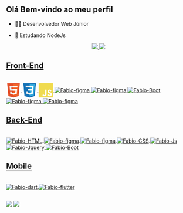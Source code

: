  ## Olá Bem-vindo ao meu perfil

  - 👨‍💻 Desenvolvedor Web Júnior 

  - 🎈 Estudando NodeJs
<div align="center">
  <a href="https://github.com/fabio-sudo-apt">
  <img height="170em" src="https://github-readme-stats.vercel.app/api?username=fabio-sudo-apt&show_icons=true&theme=dark&include_all_commits=true&count_private=true"/>
  <img height="170em" src="https://github-readme-stats.vercel.app/api/top-langs/?username=fabio-sudo-apt&layout=compact&lshow_icons=true&theme=dark"/>
</div>
  
## Front-End
<div style="display: inline_block"><br>
  <img align="center" alt="Fabio-HTML" height="40" width="40" src="https://raw.githubusercontent.com/devicons/devicon/master/icons/html5/html5-original.svg">
 
  <img align="center" alt="Fabio-CSS" height="40" width="40" src="https://raw.githubusercontent.com/devicons/devicon/master/icons/css3/css3-original.svg">
 
  <img align="center" alt="Fabio-Js" height="40" width="40" src="https://raw.githubusercontent.com/devicons/devicon/master/icons/javascript/javascript-plain.svg">
  
  <img align="center" alt="Fabio-figma"  height="40" width="40" src="https://cdn.jsdelivr.net/gh/devicons/devicon/icons/react/react-original.svg" />
  
  <img align="center" alt="Fabio-figma"  height="40" width="40" src="https://cdn.jsdelivr.net/gh/devicons/devicon/icons/typescript/typescript-original.svg" />
 
  <img align="center" alt="Fabio-Boot"  height="40" width="40"  src="https://cdn.jsdelivr.net/gh/devicons/devicon/icons/bootstrap/bootstrap-plain-wordmark.svg" />
 
  <img align="center" alt="Fabio-figma"  height="40" width="40" src="https://cdn.jsdelivr.net/gh/devicons/devicon/icons/figma/figma-original.svg" />
 
  <img align="center" alt="Fabio-figma"  height="40" width="40" src="https://cdn.jsdelivr.net/gh/devicons/devicon/icons/git/git-original.svg" />
  
</div>
  
  ## Back-End
<div style="display: inline_block"><br>
  <img align="center" alt="Fabio-HTML" height="40" width="40" src="https://cdn.jsdelivr.net/gh/devicons/devicon/icons/nodejs/nodejs-plain.svg">
 
  <img align="center" alt="Fabio-figma"  height="40" width="40" src="https://cdn.jsdelivr.net/gh/devicons/devicon/icons/npm/npm-original-wordmark.svg" />
 
  <img align="center" alt="Fabio-figma"  height="40" width="40" src="https://cdn.jsdelivr.net/gh/devicons/devicon/icons/yarn/yarn-original-wordmark.svg"/>
 
  <img align="center" alt="Fabio-CSS" height="40" width="40" src="https://cdn.jsdelivr.net/gh/devicons/devicon/icons/express/express-original.svg">
 
  <img align="center" alt="Fabio-Js" height="40" width="40" src="https://cdn.jsdelivr.net/gh/devicons/devicon/icons/firebase/firebase-plain-wordmark.svg">
 
  <img align="center" alt="Fabio-Jquery"  height="40" width="40" src="https://cdn.jsdelivr.net/gh/devicons/devicon/icons/mongodb/mongodb-plain-wordmark.svg" />
 
  <img align="center" alt="Fabio-Boot"  height="40" width="40"  src="https://cdn.jsdelivr.net/gh/devicons/devicon/icons/mysql/mysql-original-wordmark.svg"/>
</div>
 
  ## Mobile
<div style="display: inline_block"><br>
  <img align="center" alt="Fabio-dart" height="40" width="40"  src="https://cdn.jsdelivr.net/gh/devicons/devicon/icons/dart/dart-original.svg" />
 
 <img  align="center" alt="Fabio-flutter" height="40" width="40" src="https://cdn.jsdelivr.net/gh/devicons/devicon/icons/flutter/flutter-original.svg" />
</div>
  
## 
<div>
 <div> 
  <a href = "mailto:fsfreita1190@gmail.com"><img src="https://img.shields.io/badge/-Gmail-%23333?style=for-the-badge&logo=gmail&logoColor=white" target="_blank"></a>
  <a href="https://www.linkedin.com/in/fábio-souza-b223601a3" target="_blank"><img src="https://img.shields.io/badge/-LinkedIn-%230077B5?style=for-the-badge&logo=linkedin&logoColor=white" target="_blank"></a> 
</div>
 
